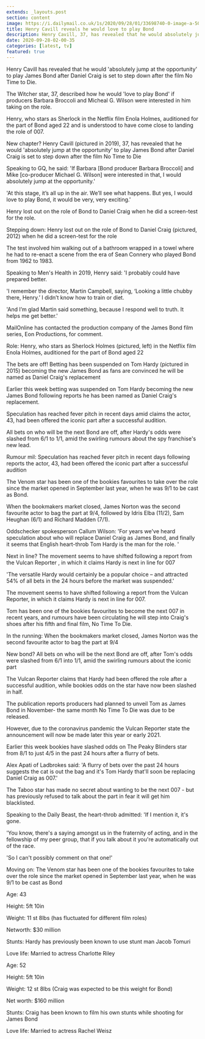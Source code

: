 ```yaml
---
extends: _layouts.post
section: content
image: https://i.dailymail.co.uk/1s/2020/09/28/01/33698740-0-image-a-50_1601253358578.jpg 
title: Henry Cavill reveals he would love to play Bond 
description: Henry Cavill, 37, has revealed that he would absolutely jump at the opportunity to play James Bond after Daniel Craig is set to step down after the film No Time to Die. 
date: 2020-09-28-02-00-35 
categories: [latest, tv] 
featured: true 
--- 
```

Henry Cavill has revealed that he would 'absolutely jump at the opportunity' to play James Bond after Daniel Craig is set to step down after the film No Time to Die.

The Witcher star, 37, described how he would 'love to play Bond' if producers Barbara Broccoli and Micheal G. Wilson were interested in him taking on the role. 

Henry, who stars as Sherlock in the Netflix film Enola Holmes, auditioned for the part of Bond aged 22 and is understood to have come close to landing the role of 007. 

New chapter? Henry Cavill (pictured in 2019), 37, has revealed that he would 'absolutely jump at the opportunity' to play James Bond after Daniel Craig is set to step down after the film No Time to Die

Speaking to GQ, he said: 'If Barbara [Bond producer Barbara Broccoli] and Mike [co-producer Michael G. Wilson] were interested in that, I would absolutely jump at the opportunity.'  

'At this stage, it’s all up in the air. We’ll see what happens. But yes, I would love to play Bond, it would be very, very exciting.' 

Henry lost out on the role of Bond to Daniel Craig when he did a screen-test for the role.

Stepping down: Henry lost out on the role of Bond to Daniel Craig (pictured, 2012) when he did a screen-test for the role

The test involved him walking out of a bathroom wrapped in a towel where he had to re-enact a scene from the era of Sean Connery who played Bond from 1962 to 1983. 

Speaking to Men's Health in 2019, Henry said: 'I probably could have prepared better. 

'I remember the director, Martin Campbell, saying, ‘Looking a little chubby there, Henry.’ I didn’t know how to train or diet. 

'And I’m glad Martin said something, because I respond well to truth. It helps me get better.' 

MailOnline has contacted the production company of the James Bond film series, Eon Productions, for comment. 

Role: Henry, who stars as Sherlock Holmes (pictured, left) in the Netflix film Enola Holmes, auditioned for the part of Bond aged 22 

The bets are off! Betting has been suspended on Tom Hardy (pictured in 2015) becoming the new James Bond as fans are convinced he will be named as Daniel Craig's replacement

Earlier this week betting was suspended on Tom Hardy becoming the new James Bond following reports he has been named as Daniel Craig's replacement.

Speculation has reached fever pitch in recent days amid claims the actor, 43, had been offered the iconic part after a successful audition.

All bets on who will be the next Bond are off, after Hardy's odds were slashed from 6/1 to 1/1, amid the swirling rumours about the spy franchise's new lead. 

Rumour mil: Speculation has reached fever pitch in recent days following reports the actor, 43, had been offered the iconic part after a successful audition

The Venom star has been one of the bookies favourites to take over the role since the market opened in September last year, when he was 9/1 to be cast as Bond.

When the bookmakers market closed, James Norton was the second favourite actor to bag the part at 9/4, followed by Idris Elba (11/2), Sam Heughan (6/1) and Richard Madden (7/1).   

Oddschecker spokesperson Callum Wilson: 'For years we've heard speculation about who will replace Daniel Craig as James Bond, and finally it seems that English heart-throb Tom Hardy is the man for the role. '

Next in line? The movement seems to have shifted following a report from the Vulcan Reporter , in which it claims Hardy is next in line for 007

'The versatile Hardy would certainly be a popular choice – and attracted 54% of all bets in the 24 hours before the market was suspended.'   

The movement seems to have shifted following a report from the Vulcan Reporter, in which it claims Hardy is next in line for 007. 

Tom has been one of the bookies favourites to become the next 007 in recent years, and rumours have been circulating he will step into Craig's shoes after his fifth and final film, No Time To Die.

In the running: When the bookmakers market closed, James Norton was the second favourite actor to bag the part at 9/4

New bond? All bets on who will be the next Bond are off, after Tom's odds were slashed from 6/1 into 1/1, amid the swirling rumours about the iconic part

The Vulcan Reporter claims that Hardy had been offered the role after a successful audition, while bookies odds on the star have now been slashed in half.

The publication reports producers had planned to unveil Tom as James Bond in November- the same month No Time To Die was due to be released. 

However, due to the coronavirus pandemic the Vulcan Reporter state the announcement will now be made later this year or early 2021.

Earlier this week bookies have slashed odds on The Peaky Blinders star from 8/1 to just 4/5 in the past 24 hours after a flurry of bets.

Alex Apati of Ladbrokes said: 'A flurry of bets over the past 24 hours suggests the cat is out the bag and it's Tom Hardy that'll soon be replacing Daniel Craig as 007.' 

The Taboo star has made no secret about wanting to be the next 007 - but has previously refused to talk about the part in fear it will get him blacklisted. 

Speaking to the Daily Beast, the heart-throb admitted: 'If I mention it, it's gone.

'You know, there's a saying amongst us in the fraternity of acting, and in the fellowship of my peer group, that if you talk about it you're automatically out of the race.

'So I can't possibly comment on that one!' 

Moving on: The Venom star has been one of the bookies favourites to take over the role since the market opened in September last year, when he was 9/1 to be cast as Bond



Age: 43 

Height: 5ft 10in

Weight: 11 st 8lbs (has fluctuated for different film roles)

Networth: $30 million 

Stunts: Hardy has previously been known to use stunt man Jacob Tomuri 

Love life: Married to actress Charlotte Riley 



Age: 52

Height: 5ft 10in

Weight: 12 st 8lbs (Craig was expected to be this weight for Bond)

Net worth: $160 million

Stunts: Craig has been known to film his own stunts while shooting for James Bond 

Love life: Married to actress Rachel Weisz

